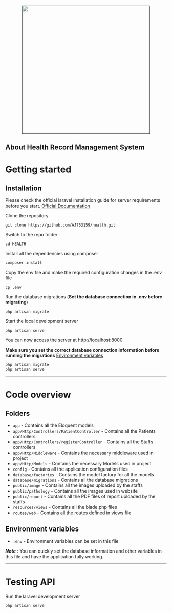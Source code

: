 <p align="center"><a href="" target="_blank"><img src="pathology/Logo-removebg-preview.png" width="400"></a></p>

## About Health Record Management System

# Getting started

## Installation

Please check the official laravel installation guide for server requirements before you start. [Official Documentation](https://laravel.com/docs/9.x)

Clone the repository

    git clone https://github.com/AJ753159/health.git

Switch to the repo folder

    cd HEALTH

Install all the dependencies using composer

    composer install

Copy the env file and make the required configuration changes in the .env file

    cp .env

Run the database migrations (**Set the database connection in .env before migrating**)

    php artisan migrate

Start the local development server

    php artisan serve

You can now access the server at http://localhost:8000
    
**Make sure you set the correct database connection information before running the migrations** [Environment variables](#environment-variables)

    php artisan migrate
    php artisan serve
----------

# Code overview

## Folders

- `app` - Contains all the Eloquent models
- `app/Http/Controllers/PatientController` - Contains all the Patients controllers
- `app/Http/Controllers/registerController` - Contains all the Staffs controllers
- `app/Http/Middleware` - Contains the necessary middleware used in project
- `app/Http/Models` - Contains the necessary Models used in project
- `config` - Contains all the application configuration files
- `database/factories` - Contains the model factory for all the models
- `database/migrations` - Contains all the database migrations
- `public/image` - Contains all the images uploaded by the staffs
- `public/pathology` - Contains all the images used in website
- `public/report` - Contains all the PDF files of report uploaded by the staffs
- `resources/views` - Contains all the blade.php files
- `routes/web` - Contains all the routes defined in views file


## Environment variables

- `.env` - Environment variables can be set in this file

***Note*** : You can quickly set the database information and other variables in this file and have the application fully working.

----------

# Testing API

Run the laravel development server

    php artisan serve
